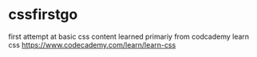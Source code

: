 # cssfirstgo
first attempt at basic css
content learned primariy from codcademy learn css
https://www.codecademy.com/learn/learn-css
